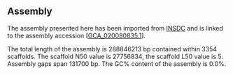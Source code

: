 **Assembly**
--------

The assembly presented here has been imported from [INSDC](http://www.insdc.org) and is linked to the assembly accession [[GCA\_020080835.1](http://www.ebi.ac.uk/ena/data/view/GCA_020080835.1)].

The total length of the assembly is 288846213 bp contained within 3354 scaffolds.
The scaffold N50 value is 27756834, the scaffold L50 value is 5.
Assembly gaps span 131700 bp. The GC% content of the assembly is 0.0%.
